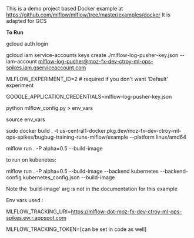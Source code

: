 This is a demo project based Docker example at https://github.com/mlflow/mlflow/tree/master/examples/docker
It is adapted for GCS

**To Run**

gcloud auth login

gcloud iam service-accounts keys create ./mlflow-log-pusher-key.json --iam-account mlflow-log-pusher@moz-fx-dev-ctroy-ml-ops-spikes.iam.gserviceaccount.com

MLFLOW_EXPERIMENT_ID=2 # required if you don't want 'Default' experiment

GOOGLE_APPLICATION_CREDENTIALS=mlflow-log-pusher-key.json

python mlflow_config.py > env_vars

source env_vars

sudo docker build . -t us-central1-docker.pkg.dev/moz-fx-dev-ctroy-ml-ops-spikes/bugbug-training-runs-mlflow/example --platform linux/amd64

mlflow run . -P alpha=0.5 --build-image

to run on kubenetes:

mlflow run . -P alpha=0.5 --build-image --backend kubernetes --backend-config kubernetes_config.json  --build-image

Note the 'build-image' arg is not in the documentation for this example

Env vars used :

MLFLOW_TRACKING_URI=https://mlflow-dot-moz-fx-dev-ctroy-ml-ops-spikes.ew.r.appspot.com

MLFLOW_TRACKING_TOKEN=[can be set in code as well]
